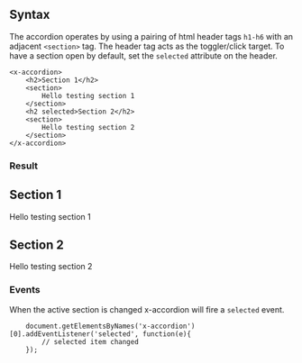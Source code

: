 
## Syntax

The accordion operates by using a pairing of html header tags ```h1-h6``` with an adjacent ```<section>``` tag.  The header tag acts as the toggler/click target.  To have a section open by default, set the ```selected``` attribute on the header.

```
<x-accordion>
	<h2>Section 1</h2>
	<section>
		Hello testing section 1
	</section>
	<h2 selected>Section 2</h2>
	<section>
		Hello testing section 2
	</section>
</x-accordion>
```

### Result
<x-accordion>
	<h2>Section 1</h2>
	<section>
		Hello testing section 1
	</section>
	<h2 selected>Section 2</h2>
	<section>
		Hello testing section 2
	</section>
</x-accordion>

### Events
When the active section is changed x-accordion will fire a ```selected``` event.

```
	document.getElementsByNames('x-accordion')[0].addEventListener('selected', function(e){
		// selected item changed
	});
```